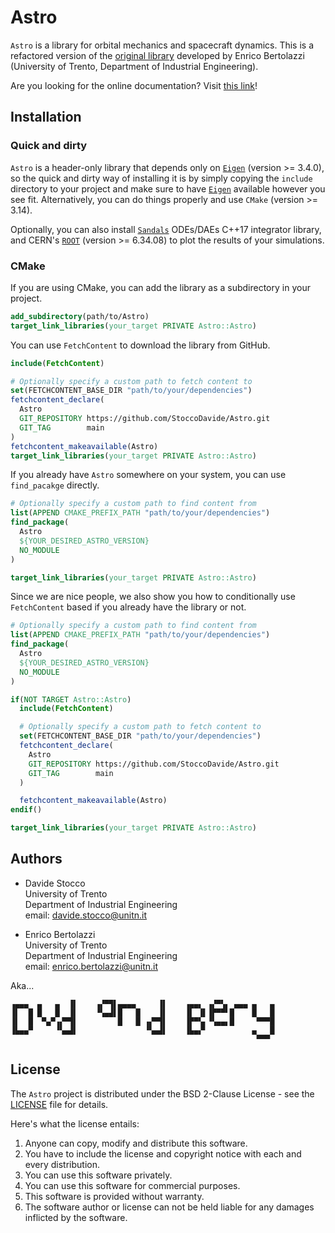 # Astro

`Astro` is a library for orbital mechanics and spacecraft dynamics. This is a refactored version of the [original library](https://github.com/ebertolazzi/Astro) developed by Enrico Bertolazzi (University of Trento, Department of Industrial Engineering).

Are you looking for the online documentation? Visit [this link](https://StoccoDavide.github.io/Astro)!

## Installation

### Quick and dirty

`Astro` is a header-only library that depends only on [`Eigen`](https://eigen.tuxfamily.org/index.php?title=Main_Page) (version >= 3.4.0), so the quick and dirty way of installing it is by simply copying the `include` directory to your project and make sure to have [`Eigen`](https://eigen.tuxfamily.org/index.php?title=Main_Page) available however you see fit. Alternatively, you can do things properly and use `CMake` (version >= 3.14).

Optionally, you can also install [`Sandals`](https://StoccoDavide.github.io/Sandals) ODEs/DAEs C++17 integrator library, and CERN's [`ROOT`](https://root.cern.ch) (version >= 6.34.08) to plot the results of your simulations.

### CMake

If you are using CMake, you can add the library as a subdirectory in your project.

```cmake
add_subdirectory(path/to/Astro)
target_link_libraries(your_target PRIVATE Astro::Astro)
```

You can use `FetchContent` to download the library from GitHub.

```cmake
include(FetchContent)

# Optionally specify a custom path to fetch content to
set(FETCHCONTENT_BASE_DIR "path/to/your/dependencies")
fetchcontent_declare(
  Astro
  GIT_REPOSITORY https://github.com/StoccoDavide/Astro.git
  GIT_TAG        main
)
fetchcontent_makeavailable(Astro)
target_link_libraries(your_target PRIVATE Astro::Astro)
```

If you already have `Astro` somewhere on your system, you can use `find_pacakge` directly.

```cmake
# Optionally specify a custom path to find content from
list(APPEND CMAKE_PREFIX_PATH "path/to/your/dependencies")
find_package(
  Astro
  ${YOUR_DESIRED_ASTRO_VERSION}
  NO_MODULE
)

target_link_libraries(your_target PRIVATE Astro::Astro)
```

Since we are nice people, we also show you how to conditionally use `FetchContent` based if you already have the library or not.

```cmake
# Optionally specify a custom path to find content from
list(APPEND CMAKE_PREFIX_PATH "path/to/your/dependencies")
find_package(
  Astro
  ${YOUR_DESIRED_ASTRO_VERSION}
  NO_MODULE
)

if(NOT TARGET Astro::Astro)
  include(FetchContent)

  # Optionally specify a custom path to fetch content to
  set(FETCHCONTENT_BASE_DIR "path/to/your/dependencies")
  fetchcontent_declare(
    Astro
    GIT_REPOSITORY https://github.com/StoccoDavide/Astro.git
    GIT_TAG        main
  )

  fetchcontent_makeavailable(Astro)
endif()

target_link_libraries(your_target PRIVATE Astro::Astro)
```

## Authors

- Davide Stocco <br>
  University of Trento <br>
  Department of Industrial Engineering <br>
  email: davide.stocco@unitn.it

- Enrico Bertolazzi <br>
  University of Trento <br>
  Department of Industrial Engineering <br>
  email: enrico.bertolazzi@unitn.it

Aka...

```
▗▄▄▄  ▄   ▄  ▐▌    ▗▞▀▜▌▄▄▄▄     ▐▌    ▗▄▄▖ ▗▞▀▚▖ ▄▄▄ ▄   ▄
▐▌  █ █   █  ▐▌    ▝▚▄▟▌█   █    ▐▌    ▐▌ ▐▌▐▛▀▀▘█    █   █
▐▌  █  ▀▄▀▗▞▀▜▌         █   █ ▗▞▀▜▌    ▐▛▀▚▖▝▚▄▄▖█     ▀▀▀█
▐▙▄▄▀     ▝▚▄▟▌               ▝▚▄▟▌    ▐▙▄▞▘          ▄   █
                                                       ▀▀▀
```

## License

The `Astro` project is distributed under the BSD 2-Clause License - see the [LICENSE](https://StoccoDavide.github.io/Astro/LICENSE) file for details.

Here's what the license entails:

1. Anyone can copy, modify and distribute this software.
2. You have to include the license and copyright notice with each and every distribution.
3. You can use this software privately.
4. You can use this software for commercial purposes.
5. This software is provided without warranty.
6. The software author or license can not be held liable for any damages inflicted by the software.
